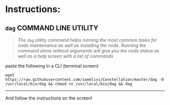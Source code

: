 # Instructions:
## `dag` COMMAND LINE UTILITY
> *The `dag` utility command helps running the most common tasks for node maintenance as well as installing the node. Running the command alone without arguments will give you the node status as well as a help screen with a list of commands*

paste the following in a CLI (terminal screen)
```
wget https://raw.githubusercontent.com/zaemliss/Constellation/master/dag -O /usr/local/bin/dag && chmod +x /usr/local/bin/dag && dag
```
___

And follow the instructions on the screen!
